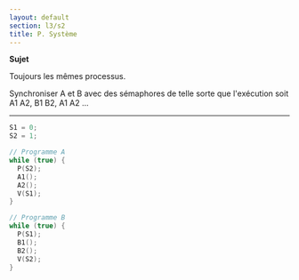 ```yaml
---
layout: default
section: l3/s2
title: P. Système
---
```


**Sujet**

Toujours les mêmes processus.

Synchroniser A et B avec des sémaphores de telle sorte que l'exécution soit A1 A2, B1 B2, A1 A2 ...

-------------------------------------------------------------------------------

~~~c
S1 = 0;
S2 = 1;

// Programme A
while (true) {
  P(S2);
  A1();
  A2();
  V(S1);
}

// Programme B
while (true) {
  P(S1);
  B1();
  B2();
  V(S2);
}
~~~
